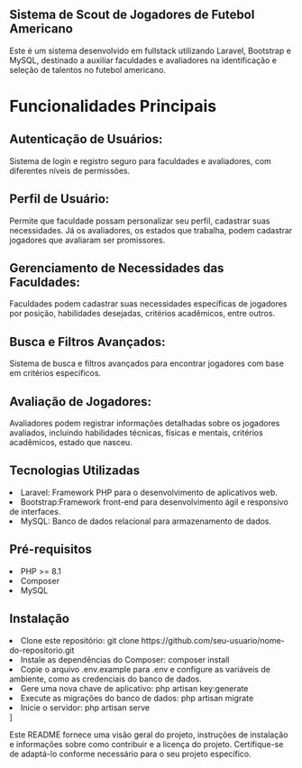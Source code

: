 ## Sistema de Scout de Jogadores de Futebol Americano
Este é um sistema desenvolvido em fullstack utilizando Laravel, Bootstrap e MySQL, destinado a auxiliar faculdades e avaliadores na identificação e seleção de talentos no futebol americano.

<h1>Funcionalidades Principais</h1>
<h2>Autenticação de Usuários: </h2>
    Sistema de login e registro seguro para faculdades e avaliadores, com diferentes níveis de permissões.

<h2>Perfil de Usuário: </h2>
Permite que faculdade possam personalizar seu perfil, cadastrar suas necessidades.  Já os avaliadores, os estados que trabalha, podem cadastrar jogadores que avaliaram ser promissores.

<h2>Gerenciamento de Necessidades das Faculdades: </h2>
Faculdades podem cadastrar suas necessidades específicas de jogadores por posição, habilidades desejadas, critérios acadêmicos, entre outros.

<h2>Busca e Filtros Avançados: </h2>
Sistema de busca e filtros avançados para encontrar jogadores com base em critérios específicos.

<h2>Avaliação de Jogadores: </h2>
Avaliadores podem registrar informações detalhadas sobre os jogadores avaliados, incluindo habilidades técnicas, físicas e mentais, critérios acadêmicos, estado que nasceu.

<h2>Tecnologias Utilizadas</h2>
<li>Laravel: Framework PHP para o desenvolvimento de aplicativos web.</li>

<li>Bootstrap:Framework front-end para desenvolvimento ágil e responsivo de interfaces.</li>

<li>MySQL: Banco de dados relacional para armazenamento de dados.</li>

<h2>Pré-requisitos</h2>
<li>PHP >= 8.1</li>
<li>Composer</li>
<li>MySQL</li>


<h2>Instalação</h2>
<li>Clone este repositório: git clone https://github.com/seu-usuario/nome-do-repositorio.git</li>
<li>Instale as dependências do Composer: composer install</li>
<li>Copie o arquivo .env.example para .env e configure as variáveis de ambiente, como as credenciais do banco de dados.</li>
<li>Gere uma nova chave de aplicativo: php artisan key:generate</li>
<li>Execute as migrações do banco de dados: php artisan migrate</li>
<li>Inicie o servidor: php artisan serve</li>]



Este README fornece uma visão geral do projeto, instruções de instalação e informações sobre como contribuir e a licença do projeto. Certifique-se de adaptá-lo conforme necessário para o seu projeto específico.
